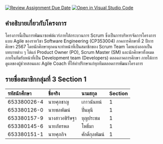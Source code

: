 [![Review Assignment Due Date](https://classroom.github.com/assets/deadline-readme-button-22041afd0340ce965d47ae6ef1cefeee28c7c493a6346c4f15d667ab976d596c.svg)](https://classroom.github.com/a/Bwpk2ByU)
[![Open in Visual Studio Code](https://classroom.github.com/assets/open-in-vscode-2e0aaae1b6195c2367325f4f02e2d04e9abb55f0b24a779b69b11b9e10269abc.svg)](https://classroom.github.com/online_ide?assignment_repo_id=17431117&assignment_repo_type=AssignmentRepo)

## คำอธิบายเกี่ยวกับโครงการ
โครงการนี้เป็นการพัฒนาซอฟต์แวร์ภายใต้กระบวนการ Scrum ซึ่งเป็นการบริหารจัดการโครงการแบบ Agile ของรายวิชา Software Engineering (CP353004) ภาคการศึกษาที่ 2 ปีการศึกษา 2567 โดยนักศึกษาทุกคนจะทำหน้าที่เป็นสมาชิกของ Scrum Team โดยแบ่งออกเป็นบทบาทต่าง ๆ ได้แก่ Product Owner (PO), Scrum Master (SM) และนักศึกษาทั้งหมดภายในทีมรับหน้าที่เป็น Development team (Developers) ตลอดภาคการศึกษา ภายใต้การดูแลของผู้ช่วยสอนและ Agile Coach ที่ให้คำปรึกษาแก่ทุกทีมตลอดการพัฒนาโครงการ

## รายชื่อสมาชิกกลุ่มที่ 3 Section 1
| รหัสนักศึกษา | ชื่อจริง | นามสกุล | Section |
| :---         |     :---      |        :--- |         :--- |
|653380026-4| 	นายศุภชาญ|	เกาวนันทน์ | 1 |
|653380126-0| 	นายชลพัฒน์|	ปิ่นมุนี | 1 |
|653380157-9| 	นางสาวอชิรัษฐา|	บุญประชม | 1 |
|653380145-6| 	นายภัทรพล|	โพธิ์มา | 1 |
|653380151-1| 	นายศุภกิจ|	ศักดิ์กุลพัฒน์ | 1 |
